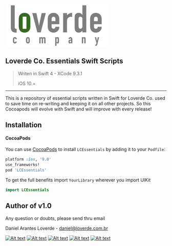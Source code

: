 
![](loverde_company_logo_full.png)  

Loverde Co. Essentials Swift Scripts
----
> Writen in Swift 4 - XCode 9.3.1
> 
> iOS 10.+

----
This is a repository of essential scripts written in Swift for Loverde Co. used to save time on re-writing and keeping it on all other projects. So this Cocoapods will evolve with Swift and will improve with every release!

## Installation

#### CocoaPods
You can use [CocoaPods](http://cocoapods.org/) to install `LCEssentials` by adding it to your `Podfile`:

```ruby
platform :ios, '9.0'
use_frameworks!
pod 'LCEssentials'
```

To get the full benefits import `YourLibrary` wherever you import UIKit

``` swift
import LCEssentials
```


Author of v1.0
--------

Any question or doubts, please send thru email

Daniel Arantes Loverde - <daniel@loverde.com.br>

[![Alt text](https://loverde.com.br/_signature/loverde_github_mail.gif "My Resume")](https://github.com/loverde-co/resume/)
[![Alt text](https://loverde.com.br/_signature/loverde_bitbucket_mail.gif "Loverde Co. Bitbucket")](https://bitbucket.org/loverde_co)
[![Alt text](https://loverde.com.br/_signature/loverde_github_mail.gif "Loverde Co. Github")](https://github.com/loverde-co)
[![Alt text](https://loverde.com.br/_signature/loverde_twitter_mail.gif "Personal Twitter")](http://twitter.com/jack_loverde)
[![Alt text](https://loverde.com.br/_signature/loverde_instagram_mail.gif "Personal Instagram")](https://instagram.com/loverde)
